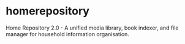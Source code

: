 # homerepository
Home Repository 2.0 - A unified media library, book indexer, and file manager for household information organisation.
